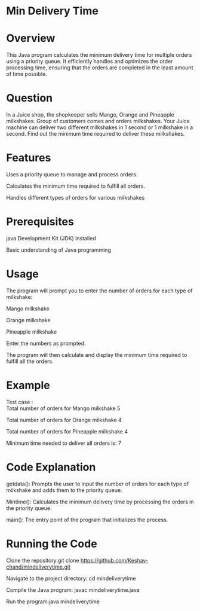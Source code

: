 # Min Delivery Time

# Overview
This Java program calculates the minimum delivery time for multiple orders using a priority queue. It efficiently handles and optimizes the order processing time, ensuring that the orders are completed in the least amount of time possible.

# Question
In a Juice shop, the shopkeeper sells Mango, Orange and Pineapple milkshakes. Group of 
customers comes and orders milkshakes. Your Juice machine can deliver two different 
milkshakes in 1 second or 1 milkshake in a second. Find out the minimum time required to 
deliver these milkshakes. 


# Features
Uses a priority queue to manage and process orders.

Calculates the minimum time required to fulfill all orders.

Handles different types of orders for various milkshakes

# Prerequisites
java Development Kit (JDK) installed

Basic understanding of Java programming

# Usage
 The program will prompt you to enter the number of orders for each type of milkshake:

Mango milkshake

Orange milkshake

Pineapple milkshake

Enter the numbers as prompted.

The program will then calculate and display the minimum time required to fulfill all the orders.

# Example
Test case :  
Total number of orders for Mango milkshake 
5 

Total number of orders for Orange milkshake 
4 

Total number of orders for Pineapple milkshake 
4 

Minimum time needed to deliver all orders is: 7

# Code Explanation
getdata(): Prompts the user to input the number of orders for each type of milkshake and adds them to the priority queue.

Mintime(): Calculates the minimum delivery time by processing the orders in the priority queue.

main(): The entry point of the program that initializes the process.

# Running the Code
Clone the repository:git clone https://github.com/Keshav-chand/mindeliverytime.git

Navigate to the project directory: cd mindeliverytime

Compile the Java program: javac mindeliverytime.java

Run the program:java mindeliverytime


